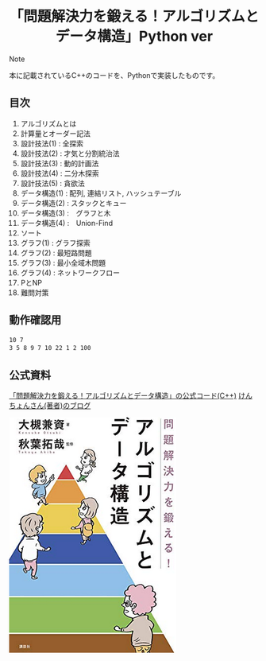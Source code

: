 <div align="center">
<h1>
    <br>
    「問題解決力を鍛える！アルゴリズムとデータ構造」Python ver
    <br>
</h1>
</div>

> [!NOTE]
> 本に記載されているC++のコードを、Pythonで実装したものです。

## 目次
1. アルゴリズムとは
1. 計算量とオーダー記法
1. 設計技法(1) : 全探索
1. 設計技法(2) : 才気と分割統治法
1. 設計技法(3) : 動的計画法
1. 設計技法(4) : 二分木探索
1. 設計技法(5) : 貪欲法
1. データ構造(1) : 配列, 連結リスト, ハッシュテーブル
1. データ構造(2) : スタックとキュー
1. データ構造(3) :　グラフと木
1. データ構造(4) :　Union-Find　
1. ソート
1. グラフ(1) : グラフ探索
1. グラフ(2) : 最短路問題
1. グラフ(3) : 最小全域木問題
1. グラフ(4) : ネットワークフロー
1. PとNP
1. 難問対策

## 動作確認用
```bash
10 7
3 5 8 9 7 10 22 1 2 100
```

## 公式資料
[「問題解決力を鍛える！アルゴリズムとデータ構造」の公式コード(C++)](https://github.com/drken1215/book_algorithm_solution/tree/bf4af1b13b6fb1f58b8a921ab319096422f064d6)
[けんちょんさん(著者)のブログ](https://drken1215.hatenablog.com/entry/2020/08/10/041137)

![book](./image/book_image.png)